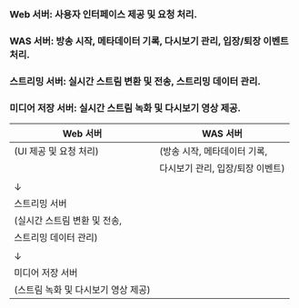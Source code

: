
### Web 서버: 사용자 인터페이스 제공 및 요청 처리.
### WAS 서버: 방송 시작, 메타데이터 기록, 다시보기 관리, 입장/퇴장 이벤트 처리.
### 스트리밍 서버: 실시간 스트림 변환 및 전송, 스트리밍 데이터 관리.
### 미디어 저장 서버: 실시간 스트림 녹화 및 다시보기 영상 제공.


|         Web 서버          |         WAS 서버          |
|--------------------------|--------------------------|
| (UI 제공 및 요청 처리)     | (방송 시작, 메타데이터 기록,  |
|                          | 다시보기 관리, 입장/퇴장 이벤트) |
|                          |                          |
|           ↓              |                          |
|         스트리밍 서버     |                          |
| (실시간 스트림 변환 및 전송,  |
| 스트리밍 데이터 관리)       |
|                          |                          |
|           ↓              |                          |
|      미디어 저장 서버      |
| (스트림 녹화 및 다시보기 영상 제공) |  
